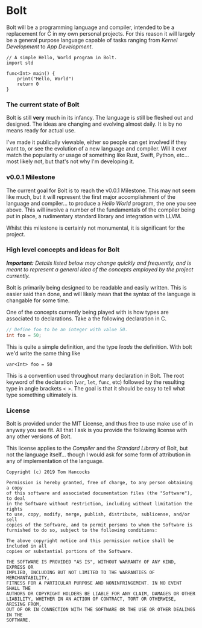 # Bolt
Bolt will be a programming language and compiler, intended to be a replacement for C in my own personal projects. For this reason it will largely be a general purpose language capable of tasks ranging from _Kernel Development_ to _App Development_.

```bolt
// A simple Hello, World program in Bolt.
import std

func<Int> main() {
	print("Hello, World")
	return 0
}
```

### The current state of Bolt
Bolt is still **very** much in its infancy. The language is still be fleshed out and designed. The ideas are changing and evolving almost daily. It is by no means ready for actual use.

I've made it publically viewable, either so people can get involved if they want to, or see the evolution of a new language and compiler. Will it ever match the popularity or usage of something like Rust, Swift, Python, etc... most likely not, but that's not why I'm developing it.

### v0.0.1 Milestone
The current goal for Bolt is to reach the v0.0.1 Milestone. This may not seem like much, but it will represent the first major accomplishment of the language and compiler... to produce a _Hello World_ program, the one you see above. This will involve a number of the fundamentals of the compiler being put in place, a rudimentary standard library and integration with LLVM.

Whilst this milestone is certainly not monumental, it is significant for the project.

### High level concepts and ideas for Bolt
_**Important:** Details listed below may change quickly and frequently, and is meant to represent a general idea of the concepts employed by the project currently._

Bolt is primarily being designed to be readable and easily written. This is easier said than done, and will likely mean that the syntax of the language is changable for some time.

One of the concepts currently being played with is how types are associated to declarations. Take a the following declaration in C.

```c
// Define foo to be an integer with value 50.
int foo = 50;
```

This is quite a simple definition, and the type _leads_ the definition. With bolt we'd write the same thing like

```bolt
var<Int> foo = 50
```

This is a convention used throughout many declaration in Bolt. The root keyword of the declaration (`var`, `let`, `func`, etc) followed by the resulting type in angle brackets `< >`. The goal is that it should be easy to tell what type something ultimately is.

### License
Bolt is provided under the MIT License, and thus free to use make use of in anyway you see fit. All that I ask is you provide the following license with any other versions of Bolt.

This license applies to the _Compiler_ and the _Standard Library_ of Bolt, but not the language itself... though I would ask for some form of attribution in any of implementation of the language.

```
Copyright (c) 2019 Tom Hancocks

Permission is hereby granted, free of charge, to any person obtaining a copy
of this software and associated documentation files (the "Software"), to deal
in the Software without restriction, including without limitation the rights
to use, copy, modify, merge, publish, distribute, sublicense, and/or sell
copies of the Software, and to permit persons to whom the Software is
furnished to do so, subject to the following conditions:

The above copyright notice and this permission notice shall be included in all
copies or substantial portions of the Software.

THE SOFTWARE IS PROVIDED "AS IS", WITHOUT WARRANTY OF ANY KIND, EXPRESS OR
IMPLIED, INCLUDING BUT NOT LIMITED TO THE WARRANTIES OF MERCHANTABILITY,
FITNESS FOR A PARTICULAR PURPOSE AND NONINFRINGEMENT. IN NO EVENT SHALL THE
AUTHORS OR COPYRIGHT HOLDERS BE LIABLE FOR ANY CLAIM, DAMAGES OR OTHER
LIABILITY, WHETHER IN AN ACTION OF CONTRACT, TORT OR OTHERWISE, ARISING FROM,
OUT OF OR IN CONNECTION WITH THE SOFTWARE OR THE USE OR OTHER DEALINGS IN THE
SOFTWARE.
```
